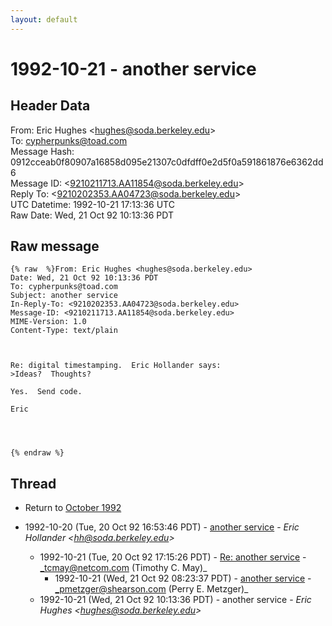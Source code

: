 ```yaml
---
layout: default
---
```


# 1992-10-21 - another service

## Header Data

From: Eric Hughes \<hughes@soda.berkeley.edu\><br>
To: cypherpunks@toad.com<br>
Message Hash: 0912cceab0f80907a16858d095e21307c0dfdff0e2d5f0a591861876e6362dd6<br>
Message ID: \<9210211713.AA11854@soda.berkeley.edu\><br>
Reply To: \<9210202353.AA04723@soda.berkeley.edu\><br>
UTC Datetime: 1992-10-21 17:13:36 UTC<br>
Raw Date: Wed, 21 Oct 92 10:13:36 PDT<br>

## Raw message

```
{% raw  %}From: Eric Hughes <hughes@soda.berkeley.edu>
Date: Wed, 21 Oct 92 10:13:36 PDT
To: cypherpunks@toad.com
Subject: another service
In-Reply-To: <9210202353.AA04723@soda.berkeley.edu>
Message-ID: <9210211713.AA11854@soda.berkeley.edu>
MIME-Version: 1.0
Content-Type: text/plain



Re: digital timestamping.  Eric Hollander says:
>Ideas?  Thoughts?

Yes.  Send code.

Eric




{% endraw %}
```

## Thread

+ Return to [October 1992](/archive/1992/10)

+ 1992-10-20 (Tue, 20 Oct 92 16:53:46 PDT) - [another service](/archive/1992/10/a213894998668de417861789fbaefe97699e97a56f87e2d3099724679904950a) - _Eric Hollander \<hh@soda.berkeley.edu\>_
  + 1992-10-21 (Tue, 20 Oct 92 17:15:26 PDT) - [Re: another service](/archive/1992/10/9af7c8872cb768aec4b734b169b9ed46da2eb076cd64d2c95a42ccb00e1cc245) - _tcmay@netcom.com (Timothy C. May)_
    + 1992-10-21 (Wed, 21 Oct 92 08:23:37 PDT) - [another service](/archive/1992/10/ac30aba0379c97f7086f0925637e60e8e5248224c58ce4c9d020d91671041296) - _pmetzger@shearson.com (Perry E. Metzger)_
  + 1992-10-21 (Wed, 21 Oct 92 10:13:36 PDT) - another service - _Eric Hughes \<hughes@soda.berkeley.edu\>_

